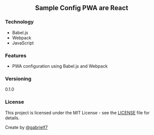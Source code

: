 <div align="center">
  <h2>Sample Config PWA are React</h2>
</div>

### Technology

- Babel.js
- Webpack
- JavaScript

### Features

- PWA configuration using Babel.js and Webpack

### Versioning

0.1.0


### License

This project is licensed under the MIT License - see the [LICENSE](https://github.com/gabrielf7/sample-config-pwa-react/blob/master/LICENSE) file for details.

Create by [@gabrielf7](https://github.com/gabrielf7)
